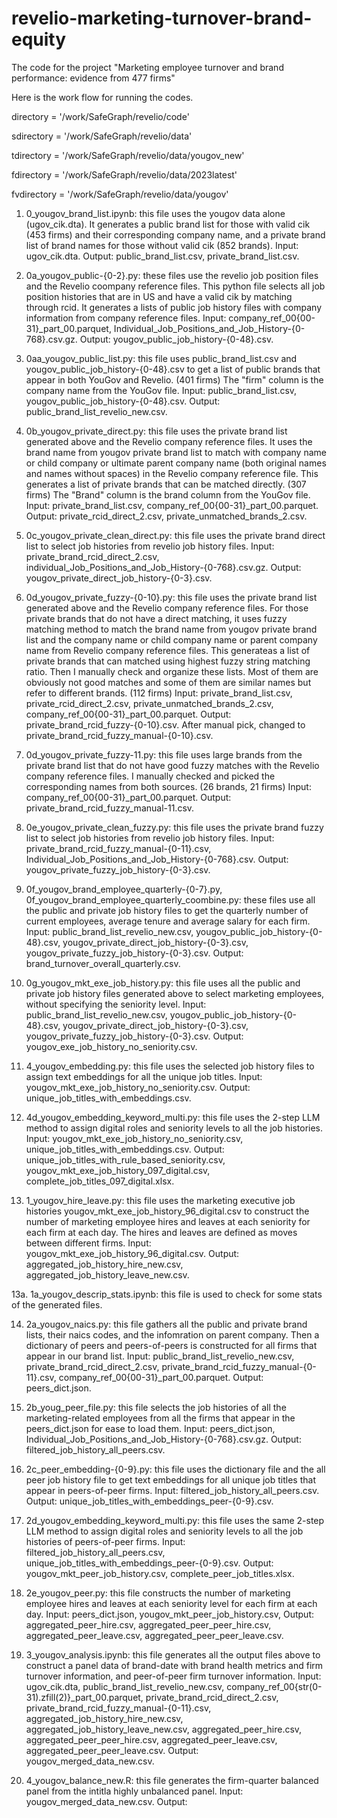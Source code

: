 # revelio-marketing-turnover-brand-equity
The code for the project "Marketing employee turnover and brand performance: evidence from 477 firms"

Here is the work flow for running the codes.

directory = '/work/SafeGraph/revelio/code'

sdirectory = '/work/SafeGraph/revelio/data'

tdirectory = '/work/SafeGraph/revelio/data/yougov_new'

fdirectory = '/work/SafeGraph/revelio/data/2023latest'

fvdirectory = '/work/SafeGraph/revelio/data/yougov'


1. 0_yougov_brand_list.ipynb: this file uses the yougov data alone (ugov_cik.dta). It generates a public brand list for those with valid cik (453 firms) and their corresponding company name, and a private brand list
of brand names for those without valid cik (852 brands). Input: ugov_cik.dta. Output: public_brand_list.csv, private_brand_list.csv.

2. 0a_yougov_public-{0-2}.py: these files use the revelio job position files and the Revelio coompany reference files. This python file selects all job position histories that are in US and have a valid cik by matching through rcid. It generates a lists of public job history files with company information from company reference files. Input: company_ref_00{00-31}_part_00.parquet, Individual_Job_Positions_and_Job_History-{0-768}.csv.gz. Output: yougov_public_job_history-{0-48}.csv.

3. 0aa_yougov_public_list.py: this file uses public_brand_list.csv and yougov_public_job_history-{0-48}.csv to get a list of public brands that appear in both YouGov and Revelio. (401 firms) The "firm" column is the company name from the YouGov file. Input: 
public_brand_list.csv, yougov_public_job_history-{0-48}.csv. Output: public_brand_list_revelio_new.csv. 

4. 0b_yougov_private_direct.py: this file uses the private brand list generated above and the Revelio company reference files. It uses the brand name from yougov private brand list to match with company name or child company or ultimate parent company name (both original names and names without spaces) in the Revelio company reference file. This generates a list of private brands that can be matched directly. (307 firms) The "Brand" column is the brand column from the YouGov file. Input: private_brand_list.csv, company_ref_00{00-31}_part_00.parquet. Output: private_rcid_direct_2.csv, private_unmatched_brands_2.csv. 

5. 0c_yougov_private_clean_direct.py: this file uses the private brand direct list to select job histories from revelio job history files. Input: private_brand_rcid_direct_2.csv, individual_Job_Positions_and_Job_History-{0-768}.csv.gz. Output: yougov_private_direct_job_history-{0-3}.csv.

6. 0d_yougov_private_fuzzy-{0-10}.py: this file uses the private brand list generated above and the Revelio company reference files. For those private brands that do not have a direct matching, it uses fuzzy matching method  	to match the brand name from yougov private brand list and the company name or child company name or parent company name from Revelio company reference files. This generateas a list of private brands that can matched using 	highest fuzzy string matching ratio. Then I manually check and organize these lists. Most of them are obviously not good matches and some of them are similar names but refer to different brands. (112 firms) Input: private_brand_list.csv, private_rcid_direct_2.csv, private_unmatched_brands_2.csv, company_ref_00{00-31}_part_00.parquet.
Output: private_brand_rcid_fuzzy-{0-10}.csv. After manual pick, changed to private_brand_rcid_fuzzy_manual-{0-10}.csv.

7. 0d_yougov_private_fuzzy-11.py: this file uses large brands from the private brand list that do not have good fuzzy matches with the Revelio company reference files. I manually checked and picked 
the corresponding names from both sources. (26 brands, 21 firms) Input: company_ref_00{00-31}_part_00.parquet. Output: private_brand_rcid_fuzzy_manual-11.csv.

8. 0e_yougov_private_clean_fuzzy.py: this file uses the private brand fuzzy list to select job histories from revelio job history files. Input: private_brand_rcid_fuzzy_manual-{0-11}.csv, Individual_Job_Positions_and_Job_History-{0-768}.csv. Output: yougov_private_fuzzy_job_history-{0-3}.csv.

9. 0f_yougov_brand_employee_quarterly-{0-7}.py, 0f_yougov_brand_employee_quarterly_coombine.py: these files use all the public and private job history files to get the quarterly number of current employees, average tenure and average salary for each firm. Input: public_brand_list_revelio_new.csv, yougov_public_job_history-{0-48}.csv, yougov_private_direct_job_history-{0-3}.csv, yougov_private_fuzzy_job_history-{0-3}.csv. Output: brand_turnover_overall_quarterly.csv.

10. 0g_yougov_mkt_exe_job_history.py: this file uses all the public and private job history files generated above to select marketing employees, without specifying the seniority level. Input: public_brand_list_revelio_new.csv, yougov_public_job_history-{0-48}.csv, yougov_private_direct_job_history-{0-3}.csv, yougov_private_fuzzy_job_history-{0-3}.csv. Output: yougov_exe_job_history_no_seniority.csv.

11. 4_yougov_embedding.py: this file uses the selected job history files to assign text embeddings for all the unique job titles. Input: yougov_mkt_exe_job_history_no_seniority.csv. Output: unique_job_titles_with_embeddings.csv.

12. 4d_yougov_embedding_keyword_multi.py: this file uses the 2-step LLM method to assign digital roles and seniority levels to all the job histories. Input: yougov_mkt_exe_job_history_no_seniority.csv, unique_job_titles_with_embeddings.csv. Output: unique_job_titles_with_rule_based_seniority.csv, yougov_mkt_exe_job_history_097_digital.csv, complete_job_titles_097_digital.xlsx.

13. 1_yougov_hire_leave.py: this file uses the marketing executive job histories yougov_mkt_exe_job_history_96_digital.csv to construct the number of marketing employee hires and leaves at each seniority for each firm at each day. The hires and leaves are defined as moves between different firms. Input: yougov_mkt_exe_job_history_96_digital.csv. Output: aggregated_job_history_hire_new.csv, aggregated_job_history_leave_new.csv.

13a. 1a_yougov_descrip_stats.ipynb: this file is used to check for some stats of the generated files.

14. 2a_yougov_naics.py: this file gathers all the public and private brand lists, their naics codes, and the infomration on parent company. Then a dictionary of peers and peers-of-peers is constructed for all firms that appear in our brand list. Input: public_brand_list_revelio_new.csv, private_brand_rcid_direct_2.csv, private_brand_rcid_fuzzy_manual-{0-11}.csv, company_ref_00{00-31}_part_00.parquet. Output: peers_dict.json.

15. 2b_youg_peer_file.py: this file selects the job histories of all the marketing-related employees from all the firms that appear in the peers_dict.json for ease to load them. Input: peers_dict.json, Individual_Job_Positions_and_Job_History-{0-768}.csv.gz. Output: filtered_job_history_all_peers.csv.

16. 2c_peer_embedding-{0-9}.py: this file uses the dictionary file and the all peer job history file to get text embeddings for all unique job titles that appear in peers-of-peer firms. Input: filtered_job_history_all_peers.csv. Output: unique_job_titles_with_embeddings_peer-{0-9}.csv. 

17. 2d_yougov_embedding_keyword_multi.py: this file uses the same 2-step LLM method to assign digital roles and seniority levels to all the job histories of peers-of-peer firms. Input: filtered_job_history_all_peers.csv, unique_job_titles_with_embeddings_peer-{0-9}.csv. Output: yougov_mkt_peer_job_history.csv, complete_peer_job_titles.xlsx.

18. 2e_yougov_peer.py: this file constructs the number of marketing employee hires and leaves at each seniority level for each firm at each day. Input: peers_dict.json, yougov_mkt_peer_job_history.csv, Output: aggregated_peer_hire.csv, aggregated_peer_peer_hire.csv, aggregated_peer_leave.csv, aggregated_peer_peer_leave.csv.

19. 3_yougov_analysis.ipynb: this file generates all the output files above to construct a panel data of brand-date with brand health metrics and firm turnover information, and peer-of-peer firm turnover information. Input: ugov_cik.dta, public_brand_list_revelio_new.csv, company_ref_00{str(0-31).zfill(2)}_part_00.parquet, private_brand_rcid_direct_2.csv, private_brand_rcid_fuzzy_manual-{0-11}.csv, aggregated_job_history_hire_new.csv, aggregated_job_history_leave_new.csv, aggregated_peer_hire.csv, aggregated_peer_peer_hire.csv, aggregated_peer_leave.csv, aggregated_peer_peer_leave.csv. Output: yougov_merged_data_new.csv. 

20. 4_yougov_balance_new.R: this file generates the firm-quarter balanced panel from the intitla highly unbalanced panel. Input: yougov_merged_data_new.csv. Output: 
